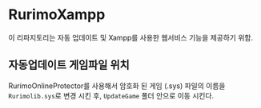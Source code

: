 # RurimoXampp
이 리파지토리는 자동 업데이트 및 Xampp를 사용한 웹서비스 기능을 제공하기 위함.

## 자동업데이트 게임파일 위치
RurimoOnlineProtector를 사용해서 암호화 된 게임 (.sys) 파일의 이름을 `Rurimolib.sys`로 변경 시킨 후,
`UpdateGame` 폴더 안으로 이동 시킨다.

